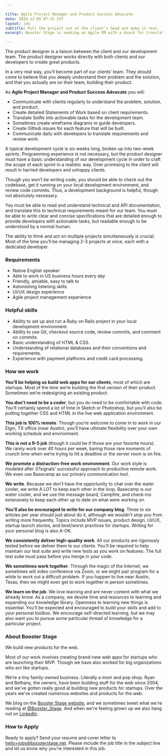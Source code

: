 ```yaml
---

title: Agile Project Manager and Product Success Advocate
date: 2018-12-05 07:23 CST
layout: job
subtitle: Pull the project out of the client’s head and make it real. 
excerpt: Booster Stage is seeking an Agile PM with a knack for translating clients' vision to easy-to-use software.

---
```



The product designer is a liaison between the client and our development team. The product designer works directly with both clients and our developers to create great products. 

In a very real way, you’ll become part of our clients’ team. They should come to believe that you deeply understand their problem and the solution, and that you actually are on their team, building their product. 

As **Agile Project Manager and Product Success Advocate** you will:

* Communicate with clients regularly to understand the problem, solution, and product.
* Create detailed Statements of Work based on client requirements.
* Translate SoWs into actionable tasks for the development team. 
* Sometimes create wireframe diagrams to guide developers. 
* Create Github issues for each feature that will be built.
* Communicate daily with developers to translate requirements and review work. 

A typical development cycle is six weeks long, broken up into two-week sprints. Programming experience is not necessary, but the product designer must have a basic understanding of our development cycle in order to craft the scope of each sprint in a realistic way. Over promising to the client will result in harried developers and unhappy clients. 

Though you won’t be writing code, you should be able to check out the codebase, get it running on your local development environment, and review code commits. Thus, a development background is helpful, though not absolutely necessary. 

You must be able to read and understand technical and API documentation, and translate this to technical requirements meant for our team. You must be able to write clear and concise specifications that are detailed enough to provide developers with actionable tasks, but readable enough to be understood by a normal human. 

The ability to think and act on multiple projects simultaneously is crucial. Most of the time you’ll be managing 2-3 projects at once, each with a dedicated developer. 

### Requirements

* Native English speaker
* Able to work in US business hours every day
* Friendly, amiable, easy to talk to
* Astonishing listening skills
* UI/UX design experience 
* Agile project management experience

### Helpful skills

* Ability to set up and run a Ruby on Rails project in your local development environment.
* Ability to use Git, checkout source code, review commits, and comment on commits.
* Basic understanding of HTML & CSS. 
* Understanding of relational databases and their conventions and requirements. 
* Experience with payment platforms and credit card processing. 


### How we work

**You’ll be helping us build web apps for our clients**, most of which are startups. Most of the time we’re building the first version of their product. Sometimes we’re redesigning an existing product.

**You don’t need to be a coder**, but you do need to be comfortable with code. You’ll certainly spend a lot of time in Sketch or Photoshop, but you’ll also be putting together CSS and HTML in the live web application environment.

**This job is 100% remote**. Though you’re welcome to come in to work in our Elgin, TX office (near Austin), you’ll have ultimate flexibility over your own working schedule and environment.

**This is not a 9-5 job** (though it could be if those are your favorite hours). We rarely work over 40 hours per week, baring those rare moments of crunch time when we’re trying to hit a deadline or the server room is on fire.

**We promote a distraction-free work environment**. Our work style is modeled after 37signals’ successful approach to productive remote work. We even use Basecamp as our primary communication tool.

**We write**. Because we don’t have the opportunity to chat over the water cooler, we write A LOT to keep each other in the loop. Basecamp is our water cooler, and we use the message board, Campfire, and check-ins extensively to keep each other up to date on what were working on.

**You’ll also be encouraged to write for our company blog**. Three to six articles per year should just about do it, although we wouldn’t stop you from writing more frequently. Topics include MVP issues, product design, UI/UX, startup launch stories, and best/worst practices for startups. Writing for your personal blog is also A-OK.

**We consistently deliver high-quality work**. All our products are rigorously tested before we deliver them to our clients. You’ll be required to help maintain our test suite and write new tests as you work on features. The full test suite must pass before you merge in your code.

**We sometimes work together**. Through the magic of the Internet, we sometimes will video conference via Zoom, or we might pair program for a while to work out a difficult problem. If you happen to live near Austin, Texas, then we might even get to work together in person sometimes.

**We learn on the job**. We love learning and are never content with what we already know. As a company, we devote time and resources to learning and expanding our knowledge library. Openness to learning new things is essential. You’ll be expected and encouraged to build your skills and add to your personal toolbox. We encourage self-directed learning, but we may also want you to pursue some particular thread of knowledge for a particular project.

### About Booster Stage

We build new products for the web.

Most of our work involves creating brand-new web apps for startups who are launching their MVP. Though we have also worked for big organizations who act like startups.

We’re a tiny family-owned business. Literally a mom and pop shop. Ryan and Bethany, the owners, have been building stuff for the web since 2004, and we’ve gotten really good at building new products for startups. Over the years we've created numerous websites and products for the web.

We blog on the [Booster Stage website](https://boosterstage.net/articles), and
we sometimes tweet what we're reading at
[@Booster_Stage](https://twitter.com/Booster_Stage). And when we're feeling
grown up we also hang out on [LinkedIn](https://www.linkedin.com/company/1292733/).

### How to Apply

Ready to apply? Send your resume and cover letter to hello+jobs@boosterstage.net. Please include the job title in the subject line and let us know why you're interested in this job. 
